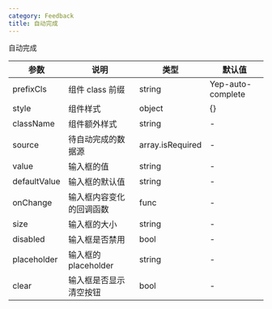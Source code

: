```yaml
---
category: Feedback
title: 自动完成
---
```


自动完成

<DEMO>

| 参数         | 说明                     | 类型             | 默认值            |
| ------------ | ------------------------ | ---------------- | ----------------- |
| prefixCls    | 组件 class 前缀          | string           | Yep-auto-complete |
| style        | 组件样式                 | object           | {}                |
| className    | 组件额外样式             | string           | -                 |
| source       | 待自动完成的数据源       | array.isRequired | -                 |
| value        | 输入框的值               | string           | -                 |
| defaultValue | 输入框的默认值           | string           | -                 |
| onChange     | 输入框内容变化的回调函数 | func             | -                 |
| size         | 输入框的大小             | string           | -                 |
| disabled     | 输入框是否禁用           | bool             | -                 |
| placeholder  | 输入框的 placeholder     | string           | -                 |
| clear        | 输入框是否显示清空按钮   | bool             | -                 |
